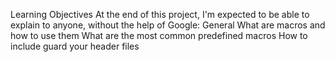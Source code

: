 Learning Objectives
At the end of this project, I'm expected to be able to explain to anyone, without the help of Google:
General
What are macros and how to use them
What are the most common predefined macros
How to include guard your header files
